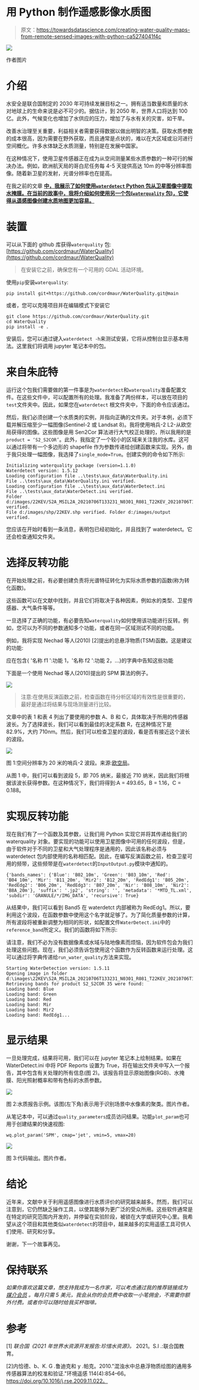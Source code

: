 # 用 Python 制作遥感影像水质图

> 原文：<https://towardsdatascience.com/creating-water-quality-maps-from-remote-sensed-images-with-python-ca5274041f4c>

![](img/28f24048d4db4575d894764dba82c92d.png)

作者图片

# 介绍

水安全是联合国制定的 2030 年可持续发展目标之一。拥有适当数量和质量的水对地球上的生命来说是必不可少的。据估计，到 2050 年，世界人口将达到 100 亿。此外，气候变化也增加了水供应的压力，增加了与水有关的灾害，如干旱。

改善水治理至关重要，利益相关者需要获得数据以做出明智的决策。获取水质参数的成本很高，因为需要在野外获取，而且通常是点状的，难以在大区域或沿河进行空间概化。许多水体缺乏水质测量，特别是在发展中国家。

在这种情况下，使用卫星传感器正在成为从空间测量某些水质参数的一种可行的解决办法。例如，欧洲航天局的哥白尼任务每 4-5 天提供高达 10m 的中等分辨率图像。随着新卫星的发射，光谱分辨率也在提高。

在我之前的文章 [**中，我展示了如何使用`waterdetect` Python 包从卫星图像中提取水掩膜。在当前的故事中，我将介绍如何使用另一个包(`waterquality` 包)，它使得从遥感图像创建水质地图更加容易。**](/water-detection-in-high-resolution-satellite-images-using-the-waterdetect-python-package-7c5a031e3d16)

# 装置

可以从下面的 github 库获得`waterquality` 包:[https://github.com/cordmaur/WaterQuality](https://github.com/cordmaur/WaterQuality)

> 在安装它之前，确保您有一个可用的 GDAL 活动环境。

使用`pip`安装`waterquality`:

```
pip install git+https://github.com/cordmaur/WaterQuality.git@main
```

或者，您可以克隆项目并在编辑模式下安装它

```
git clone https://github.com/cordmaur/WaterQuality.git
cd WaterQuality
pip install -e .
```

安装后，您可以通过键入`waterdetect -h`来测试安装，它将从控制台显示基本用法。这里我们将调用 jupyter 笔记本中的包。

# 来自朱庇特

运行这个包我们需要做的第一件事是为`waterdetect`和`waterquality`准备配置文件。在这些文件中，可以配置所有的处理。我准备了两份样本，可以放在项目的`test`文件夹中。因此，如果您在`waterdetect` 根文件夹中，下面的命令应该通过。

然后，我们必须创建一个水质类的实例，并指向正确的文件夹。对于本例，必须下载并解压缩至少一幅图像(Sentinel-2 或 Landsat 8)。我将使用哨兵-2 L2-从欧空局获得的图像。这些图像是用 Sen2Cor 算法进行大气校正处理的，所以我用的是`product = ‘S2_S2COR’`。此外，我指定了一个较小的区域来关注我的水库。这可以通过将带有一个多边形的 shapefile 作为参数传递给创建函数来实现。另外，由于我只处理一幅图像，我选择了`single_mode=True`。创建实例的命令如下所示:

```
Initializing waterquality package (version=1.1.0) 
Waterdetect version: 1.5.12 
Loading configuration file ..\tests\aux_data\WaterQuality.ini 
File ..\tests\aux_data\WaterQuality.ini verified. 
Loading configuration file ..\tests\aux_data\WaterDetect.ini 
File ..\tests\aux_data\WaterDetect.ini verified. 
Folder d:/images/22KEV/S2A_MSIL2A_20210706T133231_N0301_R081_T22KEV_20210706T172741.SAFE verified. 
File d:/images/shp/22KEV.shp verified. Folder d:/images/output verified.
```

您应该在开始时看到一条消息，表明包已经初始化，并且找到了 waterdetect。它还会检查通知文件夹。

# 选择反转功能

在开始处理之前，有必要创建负责将光谱特征转化为实际水质参数的函数(称为转化函数)。

这些函数可以在文献中找到，并且它们将取决于各种因素，例如水的类型、卫星传感器、大气条件等等。

一旦选择了正确的功能，有必要告知`waterquality`如何使用该功能进行反转。例如，您可以为不同的参数通知多个功能，或者在同一区域测试不同的功能。

例如，我将实现 Nechad 等人(2010) [2]提出的总悬浮物质(TSM)函数。这是建议的功能:

应在包含{ '名称 f1 ':功能 1，'名称 f2 ':功能 2，…}的字典中告知这些功能

下面是一个使用 Nechad 等人(2010)提出的 SPM 算法的例子。

![](img/e09b1c2dfcfab843614fb06db9dd8a54.png)

> 注意:在使用反演函数之前，检查函数在待分析区域的有效性是很重要的，最好是通过将结果与现场测量进行比较。

文章中的表 1 和表 4 列出了要使用的参数 A、B 和 C，具体取决于所用的传感器波长。为了选择波长，我们可以看到最佳的决定系数 R，在这种情况下是 82.9%，大约 710nm。然后，我们可以检查卫星的波段，看是否有接近这个波长的波段。

![](img/6f34cc94b1b1ea731c1d4a5094082c29.png)

图 1:空间分辨率为 20 米的哨兵-2 波段。来源:[欧空局](https://sentinels.copernicus.eu/web/sentinel/user-guides/sentinel-2-msi/resolutions/spatial)。

从图 1 中，我们可以看到波段 5，即 705 纳米，最接近 710 纳米，因此我们将根据该波长获得参数。在这种情况下，我们将得到:A = 493.65，B = 1.16，C = 0.188。

# 实现反转功能

现在我们有了一个函数及其参数，让我们用 Python 实现它并将其传递给我们的 waterquality 对象。要实现的功能可以使用卫星图像中可用的任何波段，但是，由于软件对于不同的卫星和大气处理程序是通用的，因此该名称必须与 waterdetect 包内部使用的名称相匹配。因此，在编写反演函数之前，检查卫星可用的频带，这些频带是在`waterdetect`的`InputOutput.py`模块中通知的。

```
{'bands_names': {'Blue': 'B02_10m', 'Green': 'B03_10m', 'Red': 'B04_10m', 'Mir': 'B11_20m', 'Mir2': 'B12_20m', 'RedEdg1': 'B05_20m', 'RedEdg2': 'B06_20m', 'RedEdg3': 'B07_20m', 'Nir': 'B08_10m', 'Nir2': 'B8A_20m'}, 'suffix': '.jp2', 'string': '', 'metadata': '*MTD_TL.xml', 'subdir': 'GRANULE/*/IMG_DATA', 'recursive': True}
```

从结果中，我们可以看到 Band5 在 waterdetct 内部被称为 RedEdg1。所以，要利用这个波段，在函数参数中使用这个名字就足够了。为了简化质量参数的计算，所有波段将被重新调整为相同的形状，如配置文件`WaterDetect.ini`中的`reference_band`所定义。我们的函数将如下所示:

请注意，我们不必为没有数据像素或水域与陆地像素而烦恼，因为软件包会为我们处理这些问题。现在，我们必须告诉包使用这个函数作为反转函数来运行处理。这可以通过将字典传递给`run_water_quality`方法来实现。

```
Starting WaterDetection version: 1.5.11 
Opening image in folder d:\images\22KEV\S2A_MSIL2A_20210706T133231_N0301_R081_T22KEV_20210706T172741.SAFE 
Retrieving bands for product S2_S2COR 35 were found: 
Loading band: Blue 
Loading band: Green 
Loading band: Red 
Loading band: Mir 
Loading band: Mir2 
Loading band: RedEdg1...
```

# 显示结果

一旦处理完成，结果将可用，我们可以在 jupyter 笔记本上绘制结果。如果在 WaterDetect.ini 中将 PDF Reports 设置为 True，将在输出文件夹中写入一个报告，其中包含有关处理的所有信息(图 2)。该报告将显示原始图像(RGB)、水掩膜、阳光照射概率和带有色标的水质参数。

![](img/27606a58b3e0af4b6ab8c6dc0f4ae798.png)

图 2:水质报告示例。该图(左下角)表示用于识别场景中水像素的聚类。图片作者。

从笔记本中，可以通过`quality_parameters`成员访问结果。功能`plot_param`也可用于创建结果的快速视图:

```
wq.plot_param('SPM', cmap='jet', vmin=5, vmax=20)
```

![](img/402d47dfdbd67273a7c029d768635010.png)

图 3:代码输出。图片作者。

# 结论

近年来，文献中关于利用遥感图像进行水质评价的研究越来越多。然而，我们可以注意到，它仍然缺乏操作工具，以使其能够为更广泛的受众所用。这些软件通常是在特定的研究范围内开发的，并停留在实验阶段，被锁在大学或研究中心里。我希望从这个项目和其他类似`waterdetect`的项目中，越来越多的实用遥感工具可供人们使用、研究和分享。

谢谢，下一个故事再见。

# 保持联系

*如果你喜欢这篇文章，想支持我成为一名作家，可以考虑通过我的推荐链接成为* [*媒介会员*](https://cordmaur.medium.com/membership) *。每月只需 5 美元，我会从你的会员费中收取一小笔佣金，不需要你额外付费。或者你可以随时给我买杯咖啡。*

[](http://cordmaur.medium.com/membership)  

# 参考

[1] *联合国《2021 年世界水资源开发报告:珍惜水资源》。* 2021。S.l .:联合国教育。

[2]内恰德、b、K. G .鲁迪克和 y .帕克。2010."混浊水中总悬浮物质绘图的通用多传感器算法的校准和验证."环境遥感 114(4):854–66。https://doi.org/10.1016/j.rse.2009.11.022。